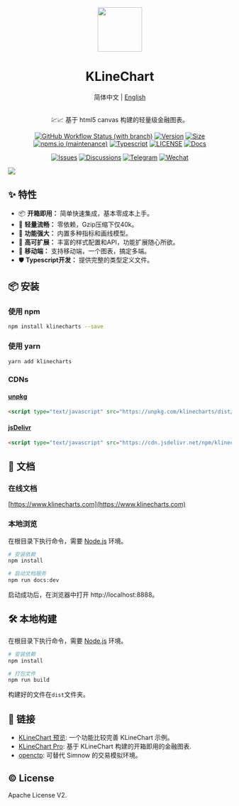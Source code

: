 <div align="center">
  <a href="https://klinecharts.com">
    <img src="https://klinecharts.com/images/logo.svg?hash=89987fs7789" height="100"/>
  </a>
</div>
<h1 align="center">KLineChart</h1>

<div align="center">
简体中文 | <a href="https://github.com/liihuu/KLineChart">English</a>
</div>
<br/>

<p align="center">💹📈 基于 html5 canvas 构建的轻量级金融图表。</p>
<div align="center">

[![GitHub Workflow Status (with branch)](https://img.shields.io/github/actions/workflow/status/liihuu/KLineChart/build.yml?logo=github)](https://github.com/liihuu/KLineChart/actions/workflows/build.yml)
[![Version](https://badgen.net/npm/v/klinecharts)](https://www.npmjs.com/package/klinecharts)
[![Size](https://badgen.net/bundlephobia/minzip/klinecharts@latest)](https://bundlephobia.com/result?p=klinecharts@latest)
[![npms.io (maintenance)](https://img.shields.io/npms-io/quality-score/klinecharts)](https://www.npmjs.com/package/klinecharts)
[![Typescript](https://badgen.net/npm/types/klinecharts)](types/index.d.ts)
[![LICENSE](https://badgen.net/github/license/liihuu/KLineChart)](LICENSE)
[![Docs](https://badgen.net/badge/docs%20by/vitepress/bd34fe)](https://vitepress.dev/)

</div>

<div align="center">

[![Issues](https://img.shields.io/static/v1?color=1f2328&logo=github&logoColor=fff&label&message=Github%20Issues)](https://github.com/liihuu/KLineChart/issues)
[![Discussions](https://img.shields.io/static/v1?color=1f2328&logo=github&logoColor=fff&label&message=Github%20Discussions)](https://github.com/liihuu/KLineChart/discussions)
[![Telegram](https://img.shields.io/static/v1?color=1296DB&logo=telegram&logoColor=fff&label&message=Telegram)](https://t.me/klinecharts)
[![Wechat](https://img.shields.io/static/v1?color=1EBE1F&logo=wechat&logoColor=fff&label&message=微信)](https://klinecharts.com/guide/feedback.html)
<!-- [![Discord](https://img.shields.io/static/v1?color=738BD8&logo=discord&logoColor=fff&label&message=Discord)](https://discord.gg/7YjHYgvvvZ) -->
<!-- [![Twitter](https://img.shields.io/static/v1?color=1D9BF0&logo=twitter&logoColor=fff&label&message=Twitter)](https://twitter.com/klinecharts) -->

</div>

<img src="https://cdn.nlark.com/yuque/0/2023/png/8403091/1684399506365-assets/web-upload/044fe897-168c-4fbb-a485-87a8ef61c04a.png" />

## ✨ 特性
+ 📦 **开箱即用：** 简单快速集成，基本零成本上手。
+ 🚀 **轻量流畅：** 零依赖，Gzip压缩下仅40k。
+ 💪 **功能强大：** 内置多种指标和画线模型。
+ 🎨 **高可扩展：** 丰富的样式配置和API，功能扩展随心所欲。
+ 📱 **移动端：** 支持移动端，一个图表，搞定多端。
+ 🛡 **Typescript开发：** 提供完整的类型定义文件。

## 📦 安装
### 使用 npm
```bash
npm install klinecharts --save
```

### 使用 yarn
```bash
yarn add klinecharts
```

### CDNs
#### [unpkg](https://unpkg.com)
```html
<script type="text/javascript" src="https://unpkg.com/klinecharts/dist/klinecharts.min.js"></script>
```

#### [jsDelivr](https://cdn.jsdelivr.net)
```html
<script type="text/javascript" src="https://cdn.jsdelivr.net/npm/klinecharts/dist/klinecharts.min.js"></script>
```

## 📄 文档
### 在线文档
[https://www.klinecharts.com](https://www.klinecharts.com)

### 本地浏览
在根目录下执行命令，需要 [Node.js](https://nodejs.org) 环境。
```bash
# 安装依赖
npm install

# 启动文档服务
npm run docs:dev
```
启动成功后，在浏览器中打开 http://localhost:8888。


## 🛠️ 本地构建
在根目录下执行命令，需要 [Node.js](https://nodejs.org) 环境。
```bash
# 安装依赖
npm install

# 打包文件
npm run build
```
构建好的文件在`dist`文件夹。

## 🔗 链接
+ [KLineChart 预览](https://preview.klinecharts.com): 一个功能比较完善 KLineChart 示例。
+ [KLineChart Pro](https://pro.klinecharts.com): 基于 KLineChart 构建的开箱即用的金融图表.
+ [openctp](https://github.com/openctp/openctp): 可替代 Simnow 的交易模拟环境。

## ©️ License
Apache License V2.
